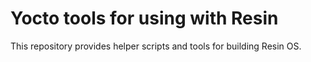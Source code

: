 # Yocto tools for using with Resin

This repository provides helper scripts and tools for building Resin OS.
